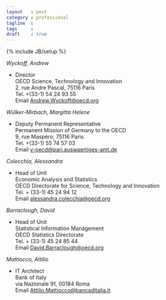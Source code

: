 ```yaml
---
layout   : post
category : professional
tagline  : 
tags     : 
draft    : true
---
```

{% include JB/setup %}

*Wyckoff, Andrew*

- Director  
  OECD Science, Technology and Innovation  
  2, rue Andre Pascal, 75116 Paris  
  Tel. +(33-1) 54 24 93 55  
  Email Andrew.Wyckoff@oecd.org

*Wülker-Mirbach, Margitta Helene*

- Deputy Permanent Representative  
  Permanent Mission of Germany to the OECD  
  9, rue Maspéro, 75116 Paris  
  Tel. +(33-1) 55 74 57 03  
  Email v-oecd@pari.auswaertiges-amt.de

*Colecchia, Alessandra*

- Head of Unit  
  Economic Analysis and Statistics  
  OECD Directorate for Science, Technology and Innovation  
  Tel. + (33-1) 45 24 94 12  
  Email alessandra.colecchia@oecd.org

*Barraclough, David*

- Head of Unit  
  Statistical Information Management  
  OECD Statistics Directorate  
  Tel. + (33-1) 45 24 85 44  
  Email David.Barraclough@oecd.org

*Mattiocco, Attilio*

- IT Architect  
  Bank of Italy  
  via Nazionale 91, 00184 Roma  
  Email Attilio.Mattiocco@bancaditalia.it

